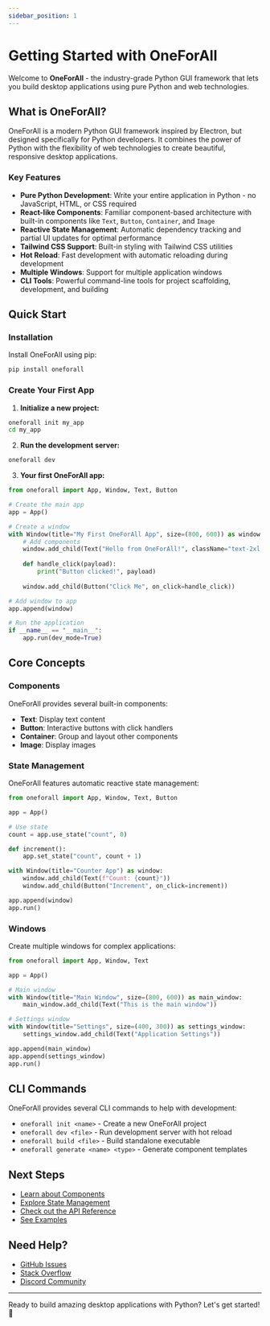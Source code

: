 ```yaml
---
sidebar_position: 1
---
```


# Getting Started with OneForAll

Welcome to **OneForAll** - the industry-grade Python GUI framework that lets you build desktop applications using pure Python and web technologies.

## What is OneForAll?

OneForAll is a modern Python GUI framework inspired by Electron, but designed specifically for Python developers. It combines the power of Python with the flexibility of web technologies to create beautiful, responsive desktop applications.

### Key Features

- **Pure Python Development**: Write your entire application in Python - no JavaScript, HTML, or CSS required
- **React-like Components**: Familiar component-based architecture with built-in components like `Text`, `Button`, `Container`, and `Image`
- **Reactive State Management**: Automatic dependency tracking and partial UI updates for optimal performance
- **Tailwind CSS Support**: Built-in styling with Tailwind CSS utilities
- **Hot Reload**: Fast development with automatic reloading during development
- **Multiple Windows**: Support for multiple application windows
- **CLI Tools**: Powerful command-line tools for project scaffolding, development, and building

## Quick Start

### Installation

Install OneForAll using pip:

```bash
pip install oneforall
```

### Create Your First App

1. **Initialize a new project:**

```bash
oneforall init my_app
cd my_app
```

2. **Run the development server:**

```bash
oneforall dev
```

3. **Your first OneForAll app:**

```python
from oneforall import App, Window, Text, Button

# Create the main app
app = App()

# Create a window
with Window(title="My First OneForAll App", size=(800, 600)) as window:
    # Add components
    window.add_child(Text("Hello from OneForAll!", className="text-2xl font-bold"))
    
    def handle_click(payload):
        print("Button clicked!", payload)
    
    window.add_child(Button("Click Me", on_click=handle_click))

# Add window to app
app.append(window)

# Run the application
if __name__ == "__main__":
    app.run(dev_mode=True)
```

## Core Concepts

### Components

OneForAll provides several built-in components:

- **Text**: Display text content
- **Button**: Interactive buttons with click handlers
- **Container**: Group and layout other components
- **Image**: Display images

### State Management

OneForAll features automatic reactive state management:

```python
from oneforall import App, Window, Text, Button

app = App()

# Use state
count = app.use_state("count", 0)

def increment():
    app.set_state("count", count + 1)

with Window(title="Counter App") as window:
    window.add_child(Text(f"Count: {count}"))
    window.add_child(Button("Increment", on_click=increment))

app.append(window)
app.run()
```

### Windows

Create multiple windows for complex applications:

```python
from oneforall import App, Window, Text

app = App()

# Main window
with Window(title="Main Window", size=(800, 600)) as main_window:
    main_window.add_child(Text("This is the main window"))

# Settings window
with Window(title="Settings", size=(400, 300)) as settings_window:
    settings_window.add_child(Text("Application Settings"))

app.append(main_window)
app.append(settings_window)
app.run()
```

## CLI Commands

OneForAll provides several CLI commands to help with development:

- `oneforall init <name>` - Create a new OneForAll project
- `oneforall dev <file>` - Run development server with hot reload
- `oneforall build <file>` - Build standalone executable
- `oneforall generate <name> <type>` - Generate component templates

## Next Steps

- [Learn about Components](./tutorial-basics/components)
- [Explore State Management](./tutorial-basics/state-management)
- [Check out the API Reference](./api/app)
- [See Examples](./examples)

## Need Help?

- [GitHub Issues](https://github.com/oneforall/oneforall/issues)
- [Stack Overflow](https://stackoverflow.com/questions/tagged/oneforall)
- [Discord Community](https://discord.gg/oneforall)

---

Ready to build amazing desktop applications with Python? Let's get started! 🚀
